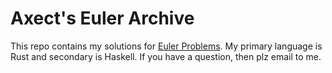 # Axect's Euler Archive

This repo contains my solutions for [Euler Problems](https://projecteuler.net/archives). My primary language is Rust and secondary is Haskell. If you have a question, then plz email to me.
